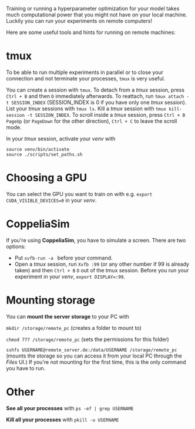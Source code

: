 Training or running a hyperparameter optimization for your model takes much computational power that you might not have on your local machine. Luckily you can run your experiments on remote computers!

Here are some useful tools and hints for running on remote machines:

# tmux

To be able to run multiple experiments in parallel or to close your connection and not terminate your processes, `tmux` is very useful.

You can create a session with `tmux`. To detach from a _tmux_ session, press `Ctrl + B` and then `D` immediately afterwards. To reattach, run `tmux attach -t SESSION_INDEX` (SESSION_INDEX is 0 if you have only one _tmux_ session). List your _tmux_ sessions with `tmux ls`. Kill a _tmux_ session with `tmux kill-session -t SESSION_INDEX`. To scroll inside a _tmux_ session, press `Ctrl + B` `PageUp` (or `PageDown` for the other direction), `Ctrl + C` to leave the scroll mode.

In your _tmux_ session, activate your _venv_ with 
```
source venv/bin/activate
source ./scripts/set_paths.sh
```

# Choosing a GPU

You can select the GPU you want to train on with e.g. `export CUDA_VISIBLE_DEVICES=0` in your _venv_.

# CoppeliaSim

If you're using **CoppeliaSim**, you have to simulate a screen. There are two options:
- Put `xvfb-run -a ` before your command.
- Open a _tmux_ session, run `Xvfb :99` (or any other number if 99 is already taken) and then `Ctrl + B` `D` out of the tmux session. Before you run your experiment in your _venv_, `export DISPLAY=:99`.

# Mounting storage

You can **mount the server storage** to your PC with

`mkdir /storage/remote_pc` (creates a folder to mount to)

`chmod 777 /storage/remote_pc` (sets the permissions for this folder)

`sshfs USERNAME@remote_server.de:/data/USERNAME /storage/remote_pc` (mounts the storage so you can access it from your local PC through the _Files_ UI.) If you're not mounting for the first time, this is the only command you have to run.

# Other

**See all your processes** with `ps -ef | grep USERNAME`

**Kill all your processes** with `pkill -u USERNAME`